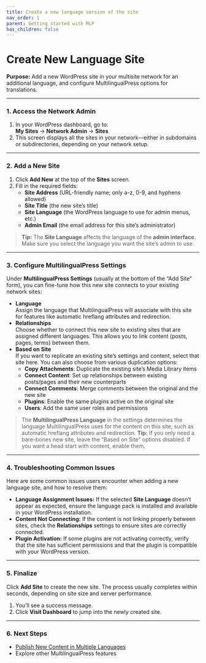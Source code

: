 ```yaml
---
title: Create a new language version of the site
nav_order: 1
parent: Getting started with MLP
has_children: false
---
```


# Create New Language Site

**Purpose:** Add a new WordPress site in your multisite network for an additional language, and configure MultilingualPress options for translations.

---

### 1. Access the Network Admin

1. In your WordPress dashboard, go to:  
   **My Sites** → **Network Admin** → **Sites**  
2. This screen displays all the sites in your network—either in subdomains or subdirectories, depending on your network setup.

---

### 2. Add a New Site

1. Click **Add New** at the top of the **Sites** screen.  
2. Fill in the required fields:
   - **Site Address** (URL-friendly name; only a-z, 0-9, and hyphens allowed)  
   - **Site Title** (the new site’s title)  
   - **Site Language** (the WordPress language to use for admin menus, etc.)  
   - **Admin Email** (the email address for this site’s administrator)

> **Tip:** The **Site Language** affects the language of the **admin interface**. Make sure you select the language you want the site’s admin to use.  

---

### 3. Configure MultilingualPress Settings

Under **MultilingualPress Settings** (usually at the bottom of the “Add Site” form), you can fine-tune how this new site connects to your existing network sites:

- **Language**  
   Assign the language that MultilingualPress will associate with this site for features like automatic hreflang attributes and redirection.
- **Relationships**  
   Choose whether to connect this new site to existing sites that are assigned different languages. This allows you to link content (posts, pages, terms) between them.
- **Based on Site**  
   If you want to replicate an existing site’s settings and content, select that site here. You can also choose from various duplication options:
    - **Copy Attachments**: Duplicate the existing site’s Media Library items  
    - **Connect Content**: Set up relationships between existing posts/pages and their new counterparts  
    - **Connect Comments**: Merge comments between the original and the new site  
    - **Plugins**: Enable the same plugins active on the original site  
    - **Users**: Add the same user roles and permissions

> The **MultilingualPress Language** in the settings determines the language MultilingualPress uses for the content on this site, such as automatic hreflang attributes and redirection.
> **Tip:** If you only need a bare-bones new site, leave the “Based on Site” options disabled. If you want a head start with content, enable them.

---

### 4. Troubleshooting Common Issues

Here are some common issues users encounter when adding a new language site, and how to resolve them:

- **Language Assignment Issues:** If the selected **Site Language** doesn’t appear as expected, ensure the language pack is installed and available in your WordPress installation.
- **Content Not Connecting:** If the content is not linking properly between sites, check the **Relationships** settings to ensure sites are correctly connected.
- **Plugin Activation:** If some plugins are not activating correctly, verify that the site has sufficient permissions and that the plugin is compatible with your WordPress version.

---

### 5. Finalize

Click **Add Site** to create the new site. The process usually completes within seconds, depending on site size and server performance.

1. You’ll see a success message.
2. Click **Visit Dashboard** to jump into the newly created site.

---

### 6. Next Steps

- [Publish New Content in Multiple Languages](#publish-new-content-in-multiple-languages)
- Explore other MultilingualPress features
